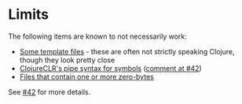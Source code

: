 # Limits

The following items are known to not necessarily work:

* [Some template
  files](https://github.com/sogaiu/tree-sitter-clojure/issues/42#issuecomment-1426727973) -
  these are often not strictly speaking Clojure, though they look pretty close
* [ClojureCLR's pipe syntax for
  symbols](https://github.com/sogaiu/tree-sitter-clojure/issues/35#issuecomment-1407320526)
  ([comment at #42](https://github.com/sogaiu/tree-sitter-clojure/issues/42#issuecomment-1450290140))
* [Files that contain one or more
  zero-bytes](https://github.com/sogaiu/tree-sitter-clojure/issues/42#issuecomment-1430546851)

See [#42](https://github.com/sogaiu/tree-sitter-clojure/issues/42) for
more details.

